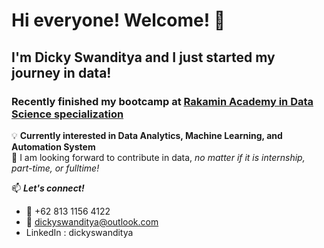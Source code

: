 # Hi everyone! Welcome! 👋
## I'm Dicky Swanditya and I just started my journey in data!

### Recently finished my bootcamp at [Rakamin Academy in Data Science specialization](rakamin.com)
💡 **Currently interested in Data Analytics, Machine Learning, and Automation System**\
👀 I am looking forward to contribute in data, _no matter if it is internship, part-time, or fulltime!_

📫 **_Let's connect!_**
- 📱 +62 813 1156 4122
- 📧 dickyswanditya@outlook.com
- LinkedIn : dickyswanditya
